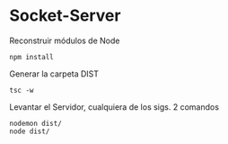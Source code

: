 


# Socket-Server

Reconstruir módulos de Node
```
npm install
```


Generar la carpeta DIST
```
tsc -w
```

Levantar el Servidor, cualquiera de los sigs. 2 comandos
```
nodemon dist/
node dist/
```